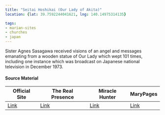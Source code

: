 ```yaml
---
title: "Seitai Hoshikai (Our Lady of Akita)"
location: {lat: 39.7592244041621, lng: 140.14975314135}

tags:
- marian-sites
- churches
- japan
---
```


Sister Agnes Sasagawa received visions of an angel and messages emanating from a wooden statue of Our Lady which wept 101 times, including one instance which was broadcast on Japanese national television in December 1973.

#### Source Material

| Official Site | The Real Presence | Miracle Hunter | MaryPages |
| --- | --- | --- | --- |
| [Link](https://www.seitaihoshikai.com/) | [Link](http://www.therealpresence.org/eucharst/misc/BVM/01_AKITA_60x96.pdf) | [Link](https://www.miraclehunter.com/marian_apparitions/approved_apparitions/akita/index.html) | [Link](https://www.marypages.com/akita-(japan)-en.html) |


